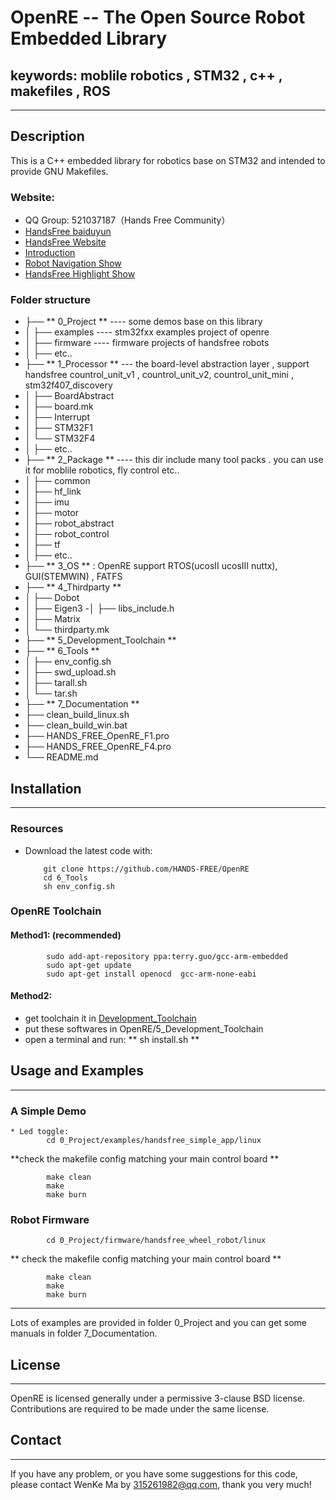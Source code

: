 # OpenRE -- The Open Source Robot Embedded Library 
## keywords: moblile robotics , STM32 , c++ , makefiles , ROS 

------------------------------------------------------------------------------
## Description

This is a C++ embedded library for robotics base on STM32 and intended to provide GNU Makefiles.
    
###  Website: 
- QQ Group: 521037187（Hands Free Community）
- [HandsFree baiduyun](https://pan.baidu.com/s/1nuSvs7Z#list) 
- [HandsFree Website](https://hands-free.github.io/)
- [Introduction](http://www.rosclub.cn/post-14.html)
- [Robot Navigation Show ](http://v.youku.com/v_show/id_XMTUyODk4NTUzNg==.htm)    
- [HandsFree Highlight Show](http://v.youku.com/v_show/id_XMTU0NzgwNzc3Mg==.html?from=y1.7-1.2) 

###  Folder structure
- ├── ** 0_Project **   ----  some demos base on this library  
- │   ├── examples   ----   stm32fxx examples project of openre
- │   ├── firmware  ----  firmware projects of handsfree robots
- │   ├── etc..
- ├── ** 1_Processor **   --- the board-level abstraction layer ,   support handsfree countrol_unit_v1 , countrol_unit_v2, countrol_unit_mini , stm32f407_discovery     
- │   ├── BoardAbstract
- │   ├── board.mk
- │   ├── Interrupt
- │   ├── STM32F1
- │   └── STM32F4
- │   ├── etc..
- ├── ** 2_Package **  ----  this dir include many tool packs . you can use it for moblile robotics, fly control etc..    
- │   ├── common
- │   ├── hf_link
- │   ├── imu
- │   ├── motor
- │   ├── robot_abstract
- │   ├── robot_control
- │   ├── tf
- │   ├── etc..
- ├── ** 3_OS **  : OpenRE support RTOS(ucosII ucosIII nuttx), GUI(STEMWIN) , FATFS   
- ├── ** 4_Thirdparty **
- │   ├── Dobot 
- │   ├── Eigen3
 -│   ├── libs_include.h
- │   ├── Matrix
- │   └── thirdparty.mk
- ├── ** 5_Development_Toolchain **
- ├── ** 6_Tools **
- │   ├── env_config.sh
- │   ├── swd_upload.sh
- │   ├── tarall.sh
- │   └── tar.sh
- ├── ** 7_Documentation **
- ├── clean_build_linux.sh
- ├── clean_build_win.bat
- ├── HANDS_FREE_OpenRE_F1.pro
- ├── HANDS_FREE_OpenRE_F4.pro
- └── README.md

## Installation
------------------------------------------------------------------------------
### Resources   
  * Download the latest code with:      
  
            git clone https://github.com/HANDS-FREE/OpenRE      
            cd 6_Tools      
            sh env_config.sh       

### OpenRE  Toolchain         
#### Method1: (recommended)
            sudo add-apt-repository ppa:terry.guo/gcc-arm-embedded  
            sudo apt-get update          
            sudo apt-get install openocd  gcc-arm-none-eabi 

#### Method2:
- get toolchain it in [Development_Toolchain](https://pan.baidu.com/s/1nuSvs7Z#list/path=%2FHANDSFREE%2FHands_Free_Release%2F3_Software%2FEmbedded_Development_Toolchain&parentPath=%2FHANDSFREE)
- put these softwares in OpenRE/5_Development_Toolchain 
- open a terminal and run:  ** sh install.sh **     

## Usage and Examples
------------------------------------------------------------------------------
### A Simple Demo 
    * Led toggle:     
            cd 0_Project/examples/handsfree_simple_app/linux    
            
 **check the makefile config matching your main control board **      
             
            make clean
            make    
            make burn   

### Robot Firmware

            cd 0_Project/firmware/handsfree_wheel_robot/linux

 ** check the makefile config  matching your main control board **      
             
            make clean
            make
            make burn

------------------------------------------------------------------------------
 Lots of examples are provided in folder 0_Project and you can get some manuals in folder 7_Documentation.

## License
------------------------------------------------------------------------------            
OpenRE is licensed generally under a permissive 3-clause BSD license. Contributions are required to be made under the same license.            
            
## Contact    
------------------------------------------------------------------------------
If you have any problem, or you have some suggestions for this code, please contact WenKe Ma by 315261982@qq.com, thank you very much!  
